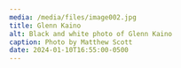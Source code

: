 ```yaml
---
media: /media/files/image002.jpg
title: Glenn Kaino
alt: Black and white photo of Glenn Kaino
caption: Photo by Matthew Scott
date: 2024-01-10T16:55:00-0500
---
```

